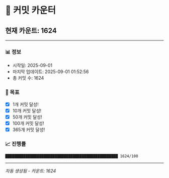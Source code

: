 # 🔢 커밋 카운터

## 현재 카운트: 1624

---

### 📊 정보
- 시작일: 2025-09-01
- 마지막 업데이트: 2025-09-01 01:52:56
- 총 커밋 수: 1624

### 🎯 목표
- [x] 1개 커밋 달성!
- [x] 10개 커밋 달성!
- [x] 50개 커밋 달성!
- [x] 100개 커밋 달성!
- [x] 365개 커밋 달성!

### 📈 진행률
```
██████████████████████████████████████████████████ 1624/100
```

---
*자동 생성됨 - 카운트: 1624*
